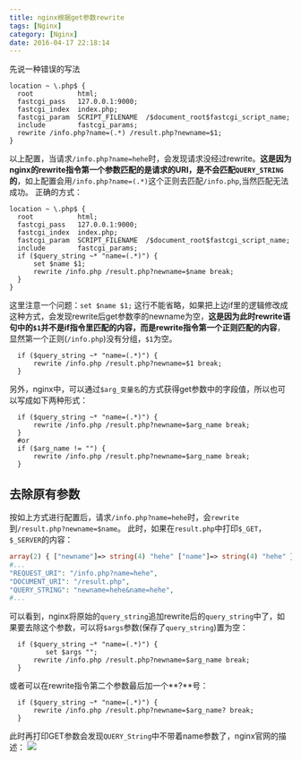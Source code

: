 ```yaml
---
title: nginx根据get参数rewrite
tags: [Nginx]
category: [Nginx]
date: 2016-04-17 22:18:14
---
```

先说一种错误的写法

```nginx
location ~ \.php$ {
  root           html;
  fastcgi_pass   127.0.0.1:9000;
  fastcgi_index  index.php;
  fastcgi_param  SCRIPT_FILENAME  /$document_root$fastcgi_script_name;
  include        fastcgi_params;
  rewrite /info.php?name=(.*) /result.php?newname=$1;
}
```
以上配置，当请求`/info.php?name=hehe`时，会发现请求没经过rewrite。**这是因为nginx的rewrite指令第一个参数匹配的是请求的URI，是不会匹配`QUERY_STRING`的**，如上配置会用`/info.php?name=(.*)`这个正则去匹配`/info.php`,当然匹配无法成功。
正确的方式：

```nginx
location ~ \.php$ {
  root           html;
  fastcgi_pass   127.0.0.1:9000;
  fastcgi_index  index.php;
  fastcgi_param  SCRIPT_FILENAME  /$document_root$fastcgi_script_name;
  include        fastcgi_params;
  if ($query_string ~* "name=(.*)") {
      set $name $1;
      rewrite /info.php /result.php?newname=$name break;
  }
}
```
这里注意一个问题：`set $name $1;` 这行不能省略，如果把上边if里的逻辑修改成这种方式，会发现rewrite后get参数李的newname为空，**这是因为此时rewrite语句中的`$1`并不是if指令里匹配的内容，而是rewrite指令第一个正则匹配的内容**，显然第一个正则(`/info.php`)没有分组，`$1`为空。

```nginx
  if ($query_string ~* "name=(.*)") {
      rewrite /info.php /result.php?newname=$1 break;
  }
```
另外，nginx中，可以通过`$arg_变量名`的方式获得get参数中的字段值，所以也可以写成如下两种形式：

```nginx
  if ($query_string ~* "name=(.*)") {
      rewrite /info.php /result.php?newname=$arg_name break;
  }
  #or
  if ($arg_name != "") {
      rewrite /info.php /result.php?newname=$arg_name break;
  } 
```
## 去除原有参数
按如上方式进行配置后，请求`/info.php?name=hehe`时，会`rewrite`到`/result.php?newname=$name`。
此时，如果在`result.php`中打印`$_GET`，`$_SERVER`的内容：

```php
array(2) { ["newname"]=> string(4) "hehe" ["name"]=> string(4) "hehe" }
#...
"REQUEST_URI": "/info.php?name=hehe",
"DOCUMENT_URI": "/result.php",
"QUERY_STRING": "newname=hehe&name=hehe",
#...
```
可以看到，nginx将原始的`query_string`追加rewrite后的`query_string`中了，如果要去除这个参数，可以将`$args`参数(保存了`query_string`)置为空：

```nginx
  if ($query_string ~* "name=(.*)") {
         set $args ""; 
      rewrite /info.php /result.php?newname=$arg_name break;
  }
```
或者可以在rewrite指令第二个参数最后加一个**?**号：

```nginx
  if ($query_string ~* "name=(.*)") {
      rewrite /info.php /result.php?newname=$arg_name? break;
  }
```
此时再打印GET参数会发现`QUERY_String`中不带着name参数了，nginx官网的描述：
![](http://7xrhmq.com1.z0.glb.clouddn.com/2016-04-15-14607165697950.jpg)



